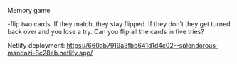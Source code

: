 Memory game

-flip two cards. If they match, they stay flipped. If they don't they get turned back over and you lose a try. Can you flip all the cards in five tries?

Netlify deployment: 
https://660ab7919a3fbb641d1d4c02--splendorous-mandazi-8c28eb.netlify.app/
